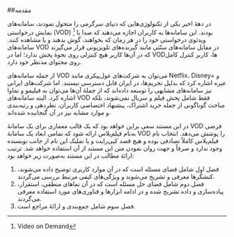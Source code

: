 ##مقدمه

در دهۀ اخیر یکی از تکنولوژی‌هایی که دنیای سرگرمی را متحول نمودند، سامانه‌های نمایش درخواستی (VOD) [^1] بودند. این سامانه‌ها به کاربران اجازه می‌دهند که صدا یا ویدئوی درخواستی خود را در هر زمان که بخواهند، گوش بدهند و یا مشاهده کنند. سامانه‌های VOD در مقابل سامانه‌های سنّتی مانند گیرنده‌های تلویزیونی قرار می‌گیرند که در آن‌ها کاربر هیچ کنترلی روی نحوۀ پخش ندارد؛ اما در VODها، کاربر کنترل کامل روی محتوای مدنظر خود دارد.

از جمله سامانه‌های VOD می‌توان به شرکت‌های غول‌پیکری مانند Netflix، Disney+ و غیره اشاره کرد که بدلیل تحریم‌ها، در ایران قابل دسترسی نیستند. اما شرکت‌های ایرانی نیز سامانه‌های مشابهی را توسعه داده‌اند که از جملۀ آن‌ها می‌توان به فیلیمو و نماوا اشاره کرد. البته سامانه‌های VOD فقط شامل پخش فیلم و سریال نمی‌شوند، بلکه مباحث گوناگونی از جمله خرید اشتراک، پیشنهاد اختصاصی کاربران، نظردهی و رتبه‌بندی و موارد مشابه نیز در آن گنجانیده شده‌اند.

در این مستند سعی براین خواهد بود که یک قالب معماری برای یک سامانۀ VOD فرضی به‌نام فیلم‌پلاس ارائه شود که تمامی ابعاد یک سامانۀ VOD را پوشش می‌دهد. انتخاب نام فیلم‌پلاس کاملاً تصادفی بوده و هیچ قصد کپی‌رایت و یا تملیک این نام از جانب نویسنده وجود ندارد و صرفاً و جهت روان نمودن متن این مستند از آن استفاده خواهد شد. ترتیب ارائۀ مطالب در این مستند به‌صورت زیر خواهد بود:

1. فصل اول شامل فضای مسئله است که در آن موارد کاربری توضیح داده می‌شوند، کنشگر‌ها معرفی و تشریح می‌شوند و ویژگی‌های کیفی مرتبط بررسی می‌گردند.
2. فصل دوم شامل فضای حل مسئله است که در آن نماهای منطقی، استقرار، پیاده‌سازی و داده تشریح شده و در ادامه ابزارها و فناوری‌های مورد استفاده معرفی می‌گردند.
3. فصل سوم شامل جمع‌بندی و ارائۀ مراجع است.

[^1]: Video on Demand
